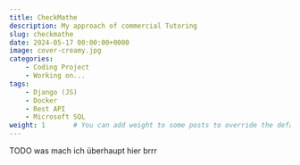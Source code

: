 ```yaml
---
title: CheckMathe
description: My approach of commercial Tutoring
slug: checkmathe
date: 2024-05-17 00:00:00+0000
image: cover-creamy.jpg
categories:
    - Coding Project
    - Working on...
tags:
    - Django (JS)
    - Docker
    - Rest API
    - Microsoft SQL
weight: 1       # You can add weight to some posts to override the default sorting (date descending)
---
```


TODO was mach ich überhaupt hier brrr